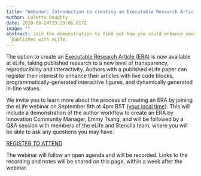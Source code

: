 ```yaml
---
title: "Webinar: Introduction to creating an Executable Research Article (ERA)"
author: Colette Doughty
date: 2020-08-24T23:20:06.617Z
image: ""
abstract: Join the demonstration to find out how you could enhance your paper
  published with eLife.
---
```

The option to create an [Executable Research Article (ERA)](https://elifesciences.org/labs/dc5acbde) is now available at eLife, taking published research to a new level of transparency, reproducibility and interactivity. Authors with a published eLife paper can register their interest to enhance their articles with live code blocks, programmatically-generated interactive figures, and dynamically generated in-line values.

We invite you to learn more about the process of creating an ERA by joining the eLife webinar on September 8th at 4pm BST ([your local time](https://arewemeetingyet.com/London/2020-09-08/16:00)). This will include a demonstration of the author workflow to create an ERA by Innovation Community Manager, Emmy Tsang, and will be followed by a Q&A session with members of the eLife and Stencila team, where you will be able to ask any questions you may have.

[REGISTER TO ATTEND](https://us02web.zoom.us/webinar/register/WN_LRphVps9SUSTUWQq5P_VBw)

The webinar will follow an open agenda and will be recorded. Links to the recording and notes will be shared on this page, within a week after the webinar.